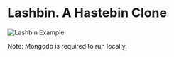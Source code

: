 # Lashbin. A Hastebin Clone
![Lashbin Example](https://imgur.com/a/tE9F16X)

Note: Mongodb is required to run locally.